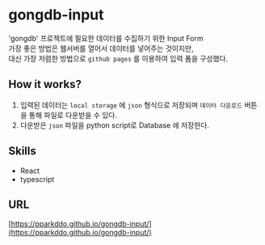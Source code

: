 # gongdb-input
'gongdb' 프로젝트에 필요한 데이터를 수집하기 위한 Input Form  
가장 좋은 방법은 웹서버를 열어서 데이터를 넣어주는 것이지만,  
대신 가장 저렴한 방법으로 `github pages` 를 이용하여 입력 폼을 구성했다.  

## How it works?
1. 입력된 데이터는 `local storage` 에 `json` 형식으로 저장되며 `데이터 다운로드` 버튼을 통해 파일로 다운받을 수 있다.  
2. 다운받은 `json` 파일을 python script로 Database 에 저장한다.  

## Skills
- React
- typescript

## URL
[https://pparkddo.github.io/gongdb-input/](https://pparkddo.github.io/gongdb-input/) 
